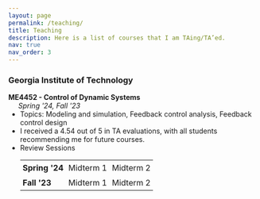 ```yaml
---
layout: page
permalink: /teaching/
title: Teaching
description: Here is a list of courses that I am TAing/TA’ed.
nav: true
nav_order: 3
---
```


### Georgia Institute of Technology

<a id="me4452"></a>

<p style="margin-bottom: 0;">
  <strong>ME4452 - Control of Dynamic Systems</strong> <br>
  <span style="margin-left: 20px;"><em>Spring '24, Fall '23</em></span>
</p>

<ul style="margin-top: 0;">
  <li>
    Topics: Modeling and simulation, Feedback control analysis, Feedback control design
  </li>
  <li>
    I received a 4.54 out of 5 in TA evaluations, with all students recommending me for future courses.
  </li>
  <li>
    Review Sessions
  </li>
<table style="border-collapse: collapse; width: 80%;">
  <tr>
    <td style="border: none; padding: 5px;"><strong>Spring '24</strong></td>
    <td style="border: none; padding: 5px;"><a href="/teachings/3_24_Sp_MT1" style="text-decoration: none; color: inherit;">Midterm 1</a></td>
    <td style="border: none; padding: 5px;"><a href="/teachings/4_24_Sp_MT2" style="text-decoration: none; color: inherit;">Midterm 2</a></td>
  </tr>
  <tr>
    <td style="border: none; padding: 5px;"><strong>Fall '23</strong></td>
    <td style="border: none; padding: 5px;"><a href="/teachings/1_23_Fa_MT1" style="text-decoration: none; color: inherit;">Midterm 1</a></td>
    <td style="border: none; padding: 5px;"><a href="/teachings/2_23_Fa_MT2" style="text-decoration: none; color: inherit;">Midterm 2</a></td>
  </tr>
</table>

</ul>
